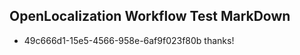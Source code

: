 ## OpenLocalization Workflow Test MarkDown
* 49c666d1-15e5-4566-958e-6af9f023f80b thanks!

<!--HONumber=Jul16_HO2-->


